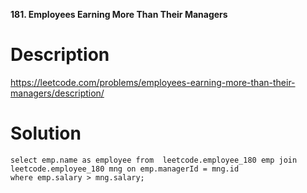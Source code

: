 **181. Employees Earning More Than Their Managers**

# Description

https://leetcode.com/problems/employees-earning-more-than-their-managers/description/
  
# Solution
```
select emp.name as employee from  leetcode.employee_180 emp join
leetcode.employee_180 mng on emp.managerId = mng.id
where emp.salary > mng.salary;
```
